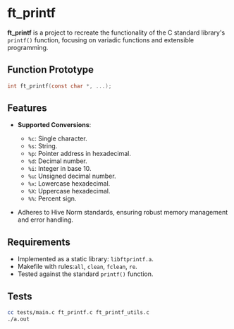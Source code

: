 # ft_printf

**ft_printf** is a project to recreate the functionality of the C standard library's `printf()` function, focusing on variadic functions and extensible programming.

## Function Prototype

```c
int ft_printf(const char *, ...);
```

## Features

- **Supported Conversions**:
  - `%c`: Single character.
  - `%s`: String.
  - `%p`: Pointer address in hexadecimal.
  - `%d`: Decimal number.
  - `%i`: Integer in base 10.
  - `%u`: Unsigned decimal number.
  - `%x`: Lowercase hexadecimal.
  - `%X`: Uppercase hexadecimal.
  - `%%`: Percent sign.

- Adheres to Hive Norm standards, ensuring robust memory management and error handling.

## Requirements

- Implemented as a static library: `libftprintf.a`.
- Makefile with rules:`all`, `clean`, `fclean`, `re`.
- Tested against the standard `printf()` function.

## Tests


```bash
cc tests/main.c ft_printf.c ft_printf_utils.c
./a.out
```





